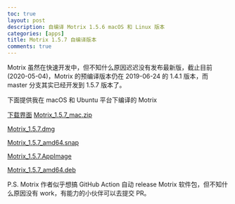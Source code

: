 ```yaml
---
toc: true
layout: post
description: 自编译 Motrix 1.5.6 macOS 和 Linux 版本
categories: [apps]
title: Motrix 1.5.7 自编译版本
comments: true
---
```


Motrix 虽然在快速开发中，但不知什么原因迟迟没有发布最新版，截止目前(2020-05-04)，Motrix 的预编译版本仍在 2019-06-24 的 1.4.1 版本，而 master 分支其实已经开发到 1.5.7 版本了。

下面提供我在 macOS 和 Ubuntu 平台下编译的 Motrix

[下载界面](https://github.com/invisprints/Motrix/releases/tag/v1.5.7)
[Motrix_1.5.7_mac.zip](https://github.com/invisprints/Motrix/releases/download/v1.5.7/Motrix-1.5.7-mac.zip)

[Motrix_1.5.7.dmg](https://github.com/invisprints/Motrix/releases/download/v1.5.7/Motrix-1.5.7.dmg)

[Motrix_1.5.7_amd64.snap](https://github.com/invisprints/Motrix/releases/download/v1.5.7/Motrix_1.5.7_amd64.snap)

[Motrix_1.5.7.AppImage](https://github.com/invisprints/Motrix/releases/download/v1.5.7/Motrix-1.5.7.AppImage)

[Motrix_1.5.7_amd64.deb](https://github.com/invisprints/Motrix/releases/download/v1.5.7/Motrix_1.5.7_amd64.deb)

P.S. Motrix 作者似乎想搞 GitHub Action 自动 release Motrix 软件包，但不知什么原因没有 work，有能力的小伙伴可以去提交 PR。